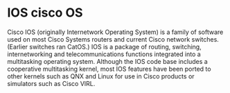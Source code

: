 # IOS cisco OS


Cisco IOS (originally Internetwork Operating System) is a family of
software used on most Cisco Systems routers and current Cisco network
switches. (Earlier switches ran CatOS.) IOS is a package of routing,
switching, internetworking and telecommunications functions integrated
into a multitasking operating system. Although the IOS code base
includes a cooperative multitasking kernel, most IOS features have been
ported to other kernels such as QNX and Linux for use in Cisco products
or simulators such as Cisco VIRL.

